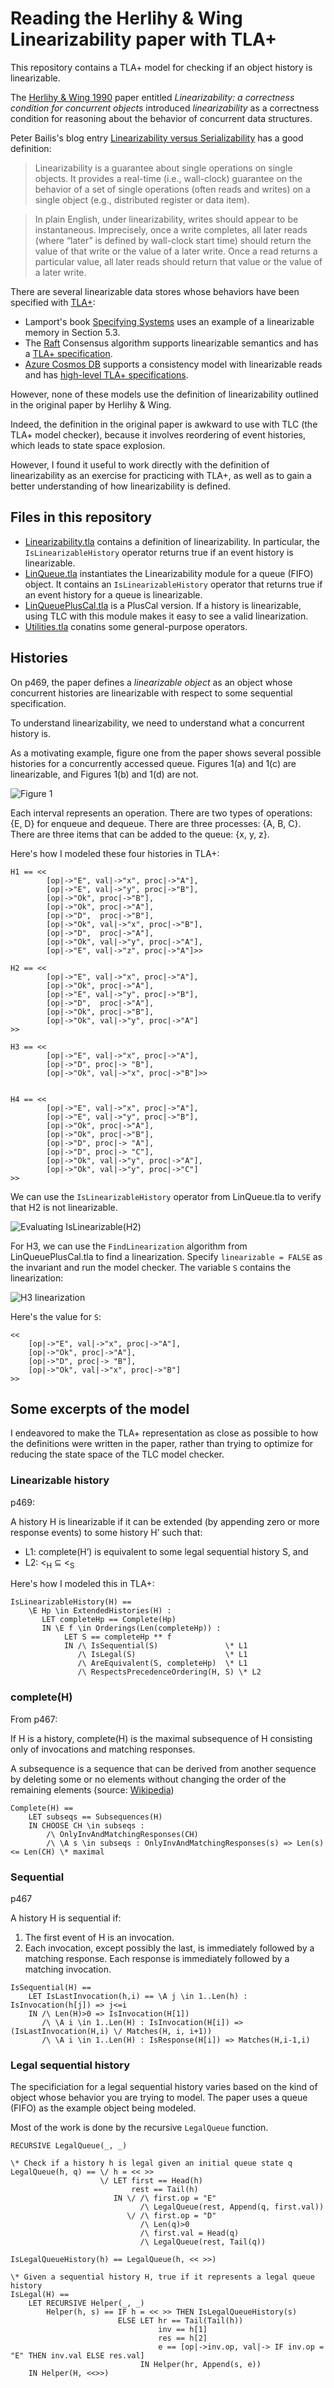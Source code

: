 # Reading the Herlihy & Wing Linearizability paper with TLA+

This repository contains a TLA+ model for checking if an object history is
linearizable. 

The [Herlihy & Wing 1990](http://dx.doi.org/10.1145/78969.78972) paper entitled
*Linearizability: a correctness condition for concurrent objects*
introduced *linearizability* as a correctness condition for reasoning about the
behavior of concurrent data structures.

Peter Bailis's blog entry [Linearizability versus Serializability][bailis-lin]
has a good definition:

> Linearizability is a guarantee about single operations on single objects. It
> provides a real-time (i.e., wall-clock) guarantee on the behavior of a set of
> single operations (often reads and writes) on a single object (e.g.,
> distributed register or data item).

> In plain English, under linearizability, writes should appear to be
> instantaneous. Imprecisely, once a write completes, all later reads (where
> “later” is defined by wall-clock start time) should return the value of that
> write or the value of a later write. Once a read returns a particular value,
> all later reads should return that value or the value of a later write.

[bailis-lin]: http://www.bailis.org/blog/linearizability-versus-serializability/

There are several linearizable data stores whose behaviors have been specified
with [TLA+]:

* Lamport's book [Specifying Systems][specifying-systems] uses an example of a linearizable memory in
Section 5.3.
* The [Raft][raft] Consensus algorithm supports linearizable semantics and has a
  [TLA+ specification][raft-tla].
* [Azure Cosmos DB][cosmosdb] supports a consistency model with linearizable reads and has 
  [high-level TLA+ specifications][cosmosdb-tla].
  

[TLA+]: https://lamport.azurewebsites.net/tla/tla.html
[specifying-systems]: https://lamport.azurewebsites.net/tla/book.html
[raft]: https://raft.github.io/
[raft-tla]: https://github.com/ongardie/raft.tla
[cosmosdb]: http://cosmosdb.com/
[cosmosdb-tla]: https://github.com/Azure/azure-cosmos-tla

However, none of these models use the definition of linearizability outlined in
the original paper by Herlihy & Wing.

Indeed, the definition in the original paper is awkward to use with TLC (the
TLA+ model checker), because it involves reordering of event histories, which
leads to state space explosion.

However, I found it useful to work directly with the definition of
linearizability as an exercise for practicing with TLA+, as well as to gain a
better understanding of how linearizability is defined.

## Files in this repository

* [Linearizability.tla](Linearizability.tla) contains a definition of
  linearizability. In particular, the `IsLinearizableHistory` operator
  returns true if an event history is linearizable.
* [LinQueue.tla](LinQueue.tla) instantiates the Linearizability module for
  a queue (FIFO) object. It contains an `IsLinearizableHistory` operator that returns true
  if an event history for a queue is linearizable.
* [LinQueuePlusCal.tla](LinQueuePlusCal.tla) is a PlusCal version. If a
  history is linearizable, using TLC with this module makes it easy to see
  a valid linearization.
* [Utilities.tla](Utilities.tla) conatins some general-purpose operators.

## Histories

On p469, the paper defines a *linearizable object* as an object whose concurrent
histories are linearizable with respect to some sequential specification.

To understand linearizability, we need to understand what a concurrent history
is.

As a motivating example, figure one from the paper shows several possible
histories for a concurrently accessed queue.  Figures 1(a) and 1(c) are
linearizable, and Figures 1(b) and 1(d) are not.

![Figure 1](fig1.png)

Each interval represents an operation. There are two types of operations: {E,
D} for enqueue and dequeue. There are three processes: {A, B, C}. There are three
items that can be added to the queue: {x, y, z}.

Here's how I modeled these four histories in TLA+:

```
H1 == <<
        [op|->"E", val|->"x", proc|->"A"],
        [op|->"E", val|->"y", proc|->"B"],
        [op|->"Ok", proc|->"B"],
        [op|->"Ok", proc|->"A"],
        [op|->"D",  proc|->"B"],
        [op|->"Ok", val|->"x", proc|->"B"],
        [op|->"D",  proc|->"A"],
        [op|->"Ok", val|->"y", proc|->"A"],
        [op|->"E", val|->"z", proc|->"A"]>>

H2 == <<
        [op|->"E", val|->"x", proc|->"A"],
        [op|->"Ok", proc|->"A"],
        [op|->"E", val|->"y", proc|->"B"],
        [op|->"D",  proc|->"A"],
        [op|->"Ok", proc|->"B"],
        [op|->"Ok", val|->"y", proc|->"A"]
>>

H3 == <<
        [op|->"E", val|->"x", proc|->"A"],
        [op|->"D", proc|-> "B"],
        [op|->"Ok", val|->"x", proc|->"B"]>>


H4 == <<
        [op|->"E", val|->"x", proc|->"A"],
        [op|->"E", val|->"y", proc|->"B"],
        [op|->"Ok", proc|->"A"],
        [op|->"Ok", proc|->"B"],
        [op|->"D", proc|-> "A"],
        [op|->"D", proc|-> "C"],
        [op|->"Ok", val|->"y", proc|->"A"],
        [op|->"Ok", val|->"y", proc|->"C"]
>>
```

We can use the `IsLinearizableHistory` operator from LinQueue.tla to verify that
H2 is not linearizable.

![Evaluating IsLinearizable(H2)](h2.png)

For H3, we can use the `FindLinearization` algorithm from LinQueuePlusCal.tla to
find a linearization. Specify `linearizable = FALSE` as the invariant and
run the model checker. The variable `S` contains the linearization:

![H3 linearization](h3.png)

Here's the value for `S`:

```
<<
    [op|->"E", val|->"x", proc|->"A"],
    [op|->"Ok", proc|->"A"],
    [op|->"D", proc|-> "B"],
    [op|->"Ok", val|->"x", proc|->"B"]
>>
```

## Some excerpts of the model

I endeavored to make the TLA+ representation as close as possible to how the
definitions were written in the paper, rather than trying to optimize for
reducing the state space of the TLC model checker.

### Linearizable history

p469:

A history H is linearizable if it can be extended (by appending zero or more
response events) to some history H’ such that:

* L1: complete(H’) is equivalent to some legal sequential history S, and
* L2: <<sub>H</sub> ⊆ <<sub>S</sub>


Here's how I modeled this in TLA+:

```
IsLinearizableHistory(H) == 
    \E Hp \in ExtendedHistories(H) : 
       LET completeHp == Complete(Hp)
       IN \E f \in Orderings(Len(completeHp)) :
            LET S == completeHp ** f            
            IN /\ IsSequential(S)               \* L1
               /\ IsLegal(S)                    \* L1
               /\ AreEquivalent(S, completeHp)  \* L1
               /\ RespectsPrecedenceOrdering(H, S) \* L2
```

### complete(H)

From p467:

If H is a history, complete(H) is the maximal subsequence of H consisting only of invocations and matching responses.

A subsequence is a sequence that can be derived from another sequence by
deleting some or no elements without changing the order of the remaining
elements (source: [Wikipedia](https://en.wikipedia.org/wiki/Subsequence))

```
Complete(H) ==
    LET subseqs == Subsequences(H)
    IN CHOOSE CH \in subseqs :
        /\ OnlyInvAndMatchingResponses(CH) 
        /\ \A s \in subseqs : OnlyInvAndMatchingResponses(s) => Len(s) <= Len(CH) \* maximal
```

### Sequential

p467

A history H is sequential if:
1. The first event of H is an invocation.
2. Each invocation, except possibly the last, is immediately followed by a
   matching response. Each response is immediately followed by a matching
   invocation.

```
IsSequential(H) ==
    LET IsLastInvocation(h,i) == \A j \in 1..Len(h) : IsInvocation(h[j]) => j<=i
    IN /\ Len(H)>0 => IsInvocation(H[1])
       /\ \A i \in 1..Len(H) : IsInvocation(H[i]) => (IsLastInvocation(H,i) \/ Matches(H, i, i+1))
       /\ \A i \in 1..Len(H) : IsResponse(H[i]) => Matches(H,i-1,i)
```

### Legal sequential history

The specificiation for a legal sequential history varies based on the kind of
object whose behavior you are trying to model. The paper uses a queue (FIFO) as the example object being
modeled.

Most of the work is done by the recursive `LegalQueue` function.

```
RECURSIVE LegalQueue(_, _)

\* Check if a history h is legal given an initial queue state q
LegalQueue(h, q) == \/ h = << >>
                    \/ LET first == Head(h)
                           rest == Tail(h)
                       IN \/ /\ first.op = "E" 
                             /\ LegalQueue(rest, Append(q, first.val))
                          \/ /\ first.op = "D"
                             /\ Len(q)>0
                             /\ first.val = Head(q)
                             /\ LegalQueue(rest, Tail(q))

IsLegalQueueHistory(h) == LegalQueue(h, << >>)

\* Given a sequential history H, true if it represents a legal queue history
IsLegal(H) == 
    LET RECURSIVE Helper(_, _)
        Helper(h, s) == IF h = << >> THEN IsLegalQueueHistory(s)
                        ELSE LET hr == Tail(Tail(h))
                                 inv == h[1]
                                 res == h[2]
                                 e == [op|->inv.op, val|-> IF inv.op = "E" THEN inv.val ELSE res.val]
                             IN Helper(hr, Append(s, e))
    IN Helper(H, <<>>)
```
